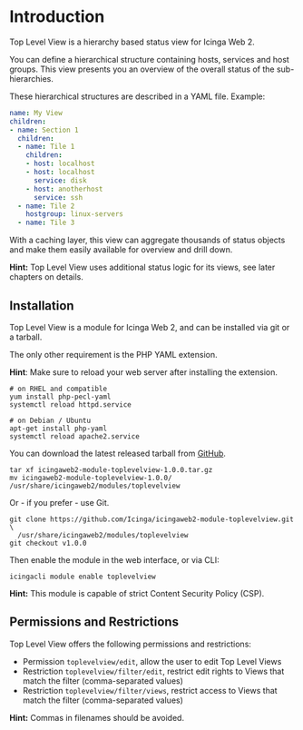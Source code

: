 Introduction
============

Top Level View is a hierarchy based status view for Icinga Web 2.

You can define a hierarchical structure containing hosts, services and host groups.
This view presents you an overview of the overall status of the sub-hierarchies.

These hierarchical structures are described in a YAML file. Example:

```yaml
name: My View
children:
- name: Section 1
  children:
  - name: Tile 1
    children:
    - host: localhost
    - host: localhost
      service: disk
    - host: anotherhost
      service: ssh
  - name: Tile 2
    hostgroup: linux-servers
  - name: Tile 3
```

With a caching layer, this view can aggregate thousands of status objects and make
them easily available for overview and drill down.

**Hint:** Top Level View uses additional status logic for its views, see later chapters on details.

## Installation

Top Level View is a module for Icinga Web 2, and can be installed via git or a tarball.

The only other requirement is the PHP YAML extension.

**Hint**: Make sure to reload your web server after installing the extension.

    # on RHEL and compatible
    yum install php-pecl-yaml
    systemctl reload httpd.service

    # on Debian / Ubuntu
    apt-get install php-yaml
    systemctl reload apache2.service

You can download the latest released tarball from [GitHub](https://github.com/Icinga/icingaweb2-module-toplevelview/releases).

    tar xf icingaweb2-module-toplevelview-1.0.0.tar.gz
    mv icingaweb2-module-toplevelview-1.0.0/ /usr/share/icingaweb2/modules/toplevelview

Or - if you prefer - use Git.

    git clone https://github.com/Icinga/icingaweb2-module-toplevelview.git \
      /usr/share/icingaweb2/modules/toplevelview
    git checkout v1.0.0

Then enable the module in the web interface, or via CLI:

    icingacli module enable toplevelview

**Hint:** This module is capable of strict Content Security Policy (CSP).

## Permissions and Restrictions

Top Level View offers the following permissions and restrictions:

* Permission `toplevelview/edit`, allow the user to edit Top Level Views
* Restriction `toplevelview/filter/edit`, restrict edit rights to Views that match the filter (comma-separated values)
* Restriction `toplevelview/filter/views`, restrict access to Views that match the filter (comma-separated values)

**Hint:** Commas in filenames should be avoided.
